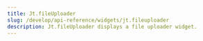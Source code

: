 ```yaml
---
title: Jt.fileUploader
slug: /develop/api-reference/widgets/jt.fileuploader
description: Jt.fileUploader displays a file uploader widget.
---
```


<Autofunction function="streamlit.file_uploader" />
